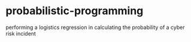# probabilistic-programming
performing a logistics regression in calculating the probability of a cyber risk incident

